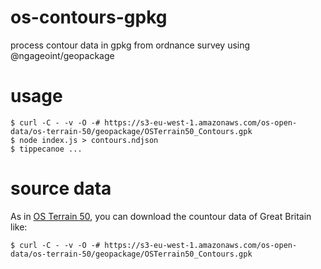 # os-contours-gpkg
process contour data in gpkg from ordnance survey using @ngageoint/geopackage

# usage
```
$ curl -C - -v -O -# https://s3-eu-west-1.amazonaws.com/os-open-data/os-terrain-50/geopackage/OSTerrain50_Contours.gpk
$ node index.js > contours.ndjson
$ tippecanoe ...
```
# source data
As in [OS Terrain 50](http://data-format-trial-osonline.opendata.arcgis.com/pages/os-terrain-50), you can download the countour data of Great Britain like:
```
$ curl -C - -v -O -# https://s3-eu-west-1.amazonaws.com/os-open-data/os-terrain-50/geopackage/OSTerrain50_Contours.gpk
```
